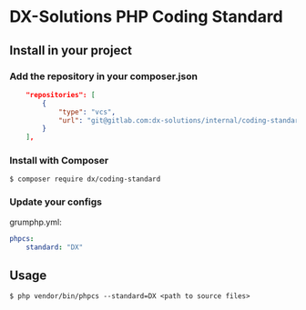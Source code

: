 # DX-Solutions PHP Coding Standard

## Install in your project

### Add the repository in your composer.json

```json
    "repositories": [
        {
            "type": "vcs",
            "url": "git@gitlab.com:dx-solutions/internal/coding-standard.git"
        }
    ],
```

### Install with Composer

```
$ composer require dx/coding-standard
```

### Update your configs

grumphp.yml:

```yaml
phpcs:
    standard: "DX"
```

## Usage

```
$ php vendor/bin/phpcs --standard=DX <path to source files>
```

